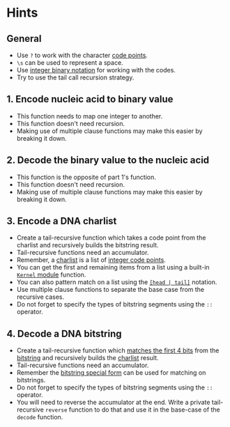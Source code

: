 # Hints

## General

- Use `?` to work with the character [code points][codepoint].
- `\s` can be used to represent a space.
- Use [integer binary notation][integer-literal] for working with the codes.
- Try to use the tail call recursion strategy.

## 1. Encode nucleic acid to binary value

- This function needs to map one integer to another.
- This function doesn't need recursion.
- Making use of multiple clause functions may make this easier by breaking it down.

## 2. Decode the binary value to the nucleic acid

- This function is the opposite of part 1's function.
- This function doesn't need recursion.
- Making use of multiple clause functions may make this easier by breaking it down.

## 3. Encode a DNA charlist

- Create a tail-recursive function which takes a code point from the charlist and recursively builds the bitstring result.
- Tail-recursive functions need an accumulator.
- Remember, a [charlist][charlist] is a list of [integer code points][codepoint].
- You can get the first and remaining items from a list using a built-in [`Kernel` module][kernel] function.
- You can also pattern match on a list using the [`[head | tail]`][list] notation.
- Use multiple clause functions to separate the base case from the recursive cases.
- Do not forget to specify the types of bitstring segments using the `::` operator.

## 4. Decode a DNA bitstring

- Create a tail-recursive function which [matches the first 4 bits][bitstring-matching] from the [bitstring][bitstring] and recursively builds the [charlist][charlist] result.
- Tail-recursive functions need an accumulator.
- Remember the [bitstring special form][bitstring-form] can be used for matching on bitstrings.
- Do not forget to specify the types of bitstring segments using the `::` operator.
- You will need to reverse the accumulator at the end. Write a private tail-recursive `reverse` function to do that and use it in the base-case of the `decode` function.

[integer-literal]: https://hexdocs.pm/elixir/syntax-reference.html#integers-in-other-bases-and-unicode-code-points
[codepoint]: https://hexdocs.pm/elixir/binaries-strings-and-charlists.html#unicode-and-code-points
[charlist]: https://hexdocs.pm/elixir/binaries-strings-and-charlists.html#charlists
[bitstring]: https://hexdocs.pm/elixir/binaries-strings-and-charlists.html#bitstrings
[bitstring-form]: https://hexdocs.pm/elixir/Kernel.SpecialForms.html#%3C%3C%3E%3E/1
[bitstring-matching]: https://hexdocs.pm/elixir/Kernel.SpecialForms.html#%3C%3C%3E%3E/1-binary-bitstring-matching
[type-operator]: https://hexdocs.pm/elixir/Kernel.SpecialForms.html#::/2
[recursion-tco]: https://en.wikipedia.org/wiki/Tail_call
[list]: https://hexdocs.pm/elixir/List.html#content
[kernel]: https://hexdocs.pm/elixir/Kernel.html#functions